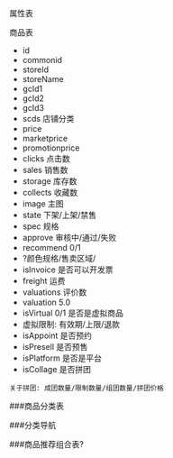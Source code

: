 
属性表

商品表
- id
- commonid
- storeId
- storeName
- gcId1
- gcId2
- gcId3
- scds 店铺分类
- price
- marketprice
- promotionprice
- clicks 点击数
- sales 销售数
- storage 库存数
- collects 收藏数
- image 主图
- state 下架/上架/禁售
- spec 规格
- approve 审核中/通过/失败
- recommend 0/1
- ?颜色规格/售卖区域/
- isInvoice 是否可以开发票
- freight 运费
- valuations 评价数
- valuation 5.0
- isVirtual 0/1 是否是虚拟商品
- 虚拟限制: 有效期/上限/退款
- isAppoint 是否预约
- isPresell 是否预售
- isPlatform 是否是平台
- isCollage 是否拼团
```
关于拼团: 成团数量/限制数量/组团数量/拼团价格
```
###商品分类表

###分类导航

###商品推荐组合表?
